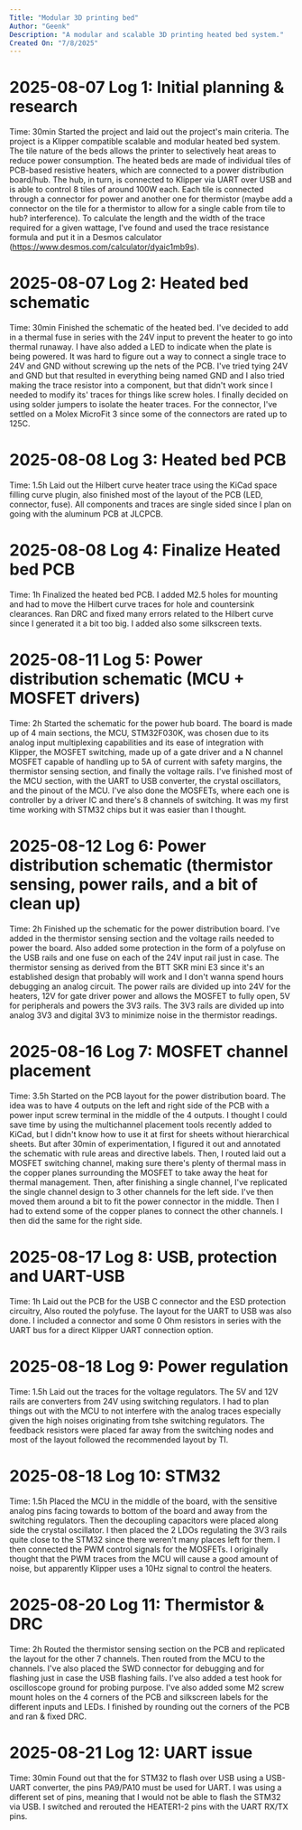 ```yaml
---
Title: "Modular 3D printing bed"
Author: "Geenk"
Description: "A modular and scalable 3D printing heated bed system."
Created On: "7/8/2025"
---
```


# 2025-08-07 Log 1: Initial planning & research
Time: 30min
Started the project and laid out the project's main criteria. The project is a Klipper compatible scalable and modular heated bed system. The tile nature of the beds allows the printer to selectively heat areas to reduce power consumption. The heated beds are made of individual tiles of PCB-based resistive heaters, which are connected to a power distribution board/hub. The hub, in turn, is connected to Klipper via UART over USB and is able to control 8 tiles of around 100W each. Each tile is connected through a connector for power and another one for thermistor (maybe add a connector on the tile for a thermistor to allow for a single cable from tile to hub? interference). To calculate the length and the width of the trace required for a given wattage, I've found and used the trace resistance formula and put it in a Desmos calculator (https://www.desmos.com/calculator/dyaic1mb9s). 

# 2025-08-07 Log 2: Heated bed schematic
Time: 30min
Finished the schematic of the heated bed. I've decided to add in a thermal fuse in series with the 24V input to prevent the heater to go into thermal runaway. I have also added a LED to indicate when the plate is being powered. It was hard to figure out a way to connect a single trace to 24V and GND without screwing up the nets  of the PCB. I've tried tying 24V and GND but that resulted in everything being named GND and I also tried making the trace resistor into a component, but that didn't work since I needed to modify its' traces for things like screw holes. I finally decided on using solder jumpers to isolate the heater traces. For the connector, I've settled on a Molex MicroFit 3 since some of the connectors are rated up to 125C.  

# 2025-08-08 Log 3: Heated bed PCB
Time: 1.5h
Laid out the Hilbert curve heater trace using the KiCad space filling curve plugin, also finished most of the layout of the PCB (LED, connector, fuse). All components and traces are single sided since I plan on going with the aluminum PCB at JLCPCB.

# 2025-08-08 Log 4: Finalize Heated bed PCB
Time: 1h
Finalized the heated bed PCB. I added M2.5 holes for mounting and had to move the Hilbert curve traces for hole and countersink clearances. Ran DRC and fixed many errors related to the Hilbert curve since I generated it a bit too big. I added also some silkscreen texts.

# 2025-08-11 Log 5: Power distribution schematic (MCU + MOSFET drivers)
Time: 2h
Started the schematic for the power hub board. The board is made up of 4 main sections, the MCU, STM32F030K, was chosen due to its analog input multiplexing capabilities and its ease of integration with Klipper, the MOSFET switching, made up of a gate driver and a N channel MOSFET capable of handling up to 5A of current with safety margins, the thermistor sensing section, and finally the voltage rails. I've finished most of the MCU section, with the UART to USB converter, the crystal oscillators, and the pinout of the MCU. I've also done the MOSFETs, where each one is controller by a driver IC and there's 8 channels of switching. It was my first time working with STM32 chips but it was easier than I thought. 

# 2025-08-12 Log 6: Power distribution schematic (thermistor sensing, power rails, and a bit of clean up)
Time: 2h
Finished up the schematic for the power distribution board. I've added in the thermistor sensing section and the voltage rails needed to power the board. Also added some protection in the form of a polyfuse on the USB rails and one fuse on each of the 24V input rail just in case. The thermistor sensing as derived from the BTT SKR mini E3 since it's an established design that  probably will work and I don't wanna spend hours debugging an analog circuit. The power rails are divided up into 24V for the heaters, 12V for gate driver power and allows the MOSFET to fully open, 5V for peripherals and powers the 3V3 rails. The 3V3 rails are divided up into analog 3V3 and digital 3V3 to minimize noise in the thermistor readings. 

# 2025-08-16 Log 7: MOSFET channel placement
Time: 3.5h
Started on the PCB layout for the power distribution board. The idea was to have 4 outputs on the left and right side of the PCB with a power input screw terminal in the middle of the 4 outputs. I thought I could save time by using the multichannel placement tools recently added to KiCad, but I didn't know how to use it at first for sheets without hierarchical sheets. But after 30min of experimentation, I figured it out and annotated the schematic with rule areas and directive labels. Then, I routed laid out a MOSFET switching channel, making sure there's plenty of thermal mass in the copper planes surrounding the MOSFET to take away the heat for thermal management. Then, after finishing a single channel, I've replicated the single channel design to 3 other channels for the left side. I've then moved them around a bit to fit the power connector in the middle. Then I had to extend some of the copper planes to connect the other channels. I then did the same for the right side. 

# 2025-08-17 Log 8: USB, protection and UART-USB
Time: 1h
Laid out the PCB for the USB C connector and the ESD protection circuitry, Also routed the polyfuse. The layout for the UART to USB was also done. I included a connector and some 0 Ohm resistors in series with the UART bus for a direct Klipper UART connection option.

# 2025-08-18 Log 9: Power regulation
Time: 1.5h
Laid out the traces for the voltage regulators. The 5V and 12V rails are converters from 24V using switching regulators. I had to plan things out with the MCU to not interfere with the analog traces especially given the high noises originating from tshe switching regulators. The feedback resistors were placed far away from the switching nodes and most of the layout followed the recommended layout by TI. 

# 2025-08-18 Log 10: STM32
Time: 1.5h
Placed the MCU in the middle of the board, with the sensitive analog pins facing towards to bottom of the board and away from the switching regulators. Then the decoupling capacitors were placed along side the crystal oscillator. I then placed the 2 LDOs regulating the 3V3 rails quite close to the STM32 since there weren't many places left for them. I then connected the PWM control signals for the MOSFETs. I originally thought that the PWM traces from the MCU will cause a good amount of noise, but apparently Klipper uses a 10Hz signal to control the heaters. 

# 2025-08-20 Log 11: Thermistor & DRC
Time: 2h 
Routed the thermistor sensing section on the PCB and replicated the layout for the other 7 channels. Then routed from the MCU to the channels. I've also placed the SWD connector for debugging and for flashing just in case the USB flashing fails. I've also added a test hook for oscilloscope ground for probing purpose. I've also added some M2 screw mount holes on the 4 corners of the PCB and silkscreen labels for the different inputs and LEDs. I finished by rounding out the corners of the PCB and ran & fixed DRC.

# 2025-08-21 Log 12: UART issue
Time: 30min
Found out that the for STM32 to flash over USB using a USB-UART converter, the pins PA9/PA10 must be used for UART. I was using a different set of pins, meaning that I would not be able to flash the STM32 via USB. I switched and rerouted the HEATER1-2 pins with the UART RX/TX pins. 
